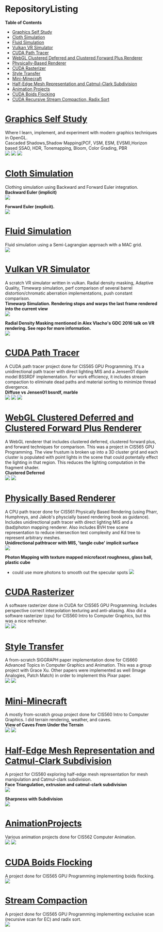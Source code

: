 # RepositoryListing
**Table of Contents**
* [Graphics Self Study](https://github.com/loshjawrence/GraphicsSelfStudy)<br />
* [Cloth Simulation](https://github.com/loshjawrence/ClothSim)<br />
* [Fluid Simulation](https://github.com/loshjawrence/FluidSim)<br />
* [Vulkan VR Simulator](https://github.com/loshjawrence/SecondaryVR)<br />
* [CUDA Path Tracer](https://github.com/loshjawrence/Project3-CUDA-Path-Tracer)<br />
* [WebGL Clustered Deferred and Clustered Forward Plus Renderer](https://github.com/loshjawrence/Project5-WebGL-Clustered-Deferred-Forward-Plus)<br />
* [Physically-Based Renderer](https://github.com/loshjawrence/Physically-Based-Rendering)<br />
* [CUDA Rasterizer](https://github.com/loshjawrence/Project4-CUDA-Rasterizer)<br />
* [Style Transfer](https://github.com/loshjawrence/AnimationStylizer)<br />
* [Mini-Minecraft](https://github.com/loshjawrence/Mini-Minecraft)<br />
* [Half-Edge Mesh Representation and Catmul-Clark Subdivision](https://github.com/loshjawrence/HalfEdgeCatmulClarkSubdivision)<br />
* [Animation Projects](https://github.com/loshjawrence/AnimationProjects)<br />
* [CUDA Boids Flocking](https://github.com/loshjawrence/Project1-CUDA-Flocking)<br />
* [CUDA Recursive Stream Compaction, Radix Sort](https://github.com/loshjawrence/Project2-Stream-Compaction)<br />


# [Graphics Self Study](https://github.com/loshjawrence/GraphicsSelfStudy)<br />
Where I learn, implement, and experiment with modern graphics techniques in OpenGL.<br />
Cascaded Shadows,Shadow Mapping(PCF, VSM, ESM, EVSM),Horizon based SSAO, HDR, Tonemapping, Bloom, Color Grading, PBR<br />
![](img/renderer.png)
![](img/pbrCircusPlastic.png)
![](img/pbrNewportCopper.png)


# [Cloth Simulation](https://github.com/loshjawrence/ClothSim)<br />
Clothing simulation using Backward and Forward Euler integration.<br />
**Backward Euler (implicit)**<br />
![](img/BE.gif)

**Forward Euler (explicit).**<br />
![](img/FE.gif)

# [Fluid Simulation](https://github.com/loshjawrence/FluidSim)<br />
Fluid simulation using a Semi-Lagrangian approach with a MAC grid.<br />
![](img/conf0p5.gif)


# [Vulkan VR Simulator](https://github.com/loshjawrence/SecondaryVR)<br />
A scratch VR simulator written in vulkan. Radial density masking, Adaptive Quality, Timewarp simulation, perf comparison of several barrel distortion/chromatic aberration implementations, push constant comparison.<br />
**Timewarp Simulation. Rendering stops and warps the last frame rendered into the current view**<br />
![](img/timewarp.gif)

**Radial Density Masking mentioned in Alex Vlacho's GDC 2016 talk on VR rendering. See repo for more information.**<br />
![](img/radialdensitymask.png)


# [CUDA Path Tracer](https://github.com/loshjawrence/Project3-CUDA-Path-Tracer)<br />
A CUDA path tracer project done for CIS565 GPU Programming. It's a unidirectional path tracer with direct lighting MIS and a Jensen01 dipole model BSSRDF implementation. For work efficiency, it includes stream compaction to eliminate dead paths and material sorting to minimize thread divergence.<br />
**Diffuse vs Jensen01 bssrdf, marble**<br />
![](img/ssbunny_skin1_500.png)
![](img/ssangelmiller_skimmilk_2k.png)
![](img/glassmis5000.png)



# [WebGL Clustered Deferred and Clustered Forward Plus Renderer](https://github.com/loshjawrence/Project5-WebGL-Clustered-Deferred-Forward-Plus)<br />
A WebGL renderer that includes clustered deferred, clustered forward plus, and forward techniques for comparison. This was a project in CIS565 GPU Programming. The view frustum is broken up into a 3D cluster grid and each cluster is populated with point lights in the scene that could potentally effect the lighting in that region. This reduces the lighting computation in the fragment shader.<br />
**Clustered Deferred**<br />
![](img/clusteredDeferred.gif)
![](img/clusteredDeferred.png)



# [Physically Based Renderer](https://github.com/loshjawrence/Physically-Based-Rendering)<br />
A CPU path tracer done for CIS561 Physically Based Rendering (using Pharr, Humphreys, and Jakob's physcially based rendering book as guidance). Includes unidirectional path tracer with direct lighting MIS and a (bad)photon mapping renderer. Also includes BVH tree scene representation to reduce intersection test complexity and Kd tree to represent arbitrary meshes.<br />
**Unidirectional pathtracer with MIS, 'tangle cube' implicit surface**<br />
![](img/implicit400spp.png)

**Photon Mapping with texture mapped microfacet roughness, glass ball, plastic cube**<br />
* could use more photons to smooth out the specular spots
![](img/PM3000spp.png)



# [CUDA Rasterizer](https://github.com/loshjawrence/Project4-CUDA-Rasterizer)<br />
A software rasterizer done in CUDA for CIS565 GPU Programming. Includes perspective correct interpolation texturing and anti-aliasing.
Also did a software rasterizer (cpu) for CIS560 Intro to Computer Graphics, but this was a nice refresher.<br />
![](img/rasterblinnphong.png)
![](img/ssaacompare.png)



# [Style Transfer](https://github.com/loshjawrence/AnimationStylizer)<br />
A from-scratch SIGGRAPH paper implementation done for CIS660 Advanced Topics in Computer Graphics and Animation. This was a group project with Grace Xu. Other papers were implemented as well (Image Analogies, Patch Match) in order to implement this Pixar paper.<br />
![](img/mixfaces.png)
![](img/nosuprises.gif)



# [Mini-Minecraft](https://github.com/loshjawrence/Mini-Minecraft)<br />
A mostly from-scratch group project done for CIS560 Intro to Computer Graphics. I did terrain rendering, weather, and caves.<br />
**View of Caves From Under the Terrain**<br />
![](img/caves.gif)
![](img/snowcover.gif)


# [Half-Edge Mesh Representation and Catmul-Clark Subdivision](https://github.com/loshjawrence/HalfEdgeCatmulClarkSubdivision)<br />
A project for CIS560 exploring half-edge mesh representation for mesh manipulation and Catmul-clark subdivision.<br />
**Face Triangulation, extrusion and catmul-clark subdivision**<br />
![](img/triangulate.gif)

**Sharpness with Subdivision**<br />
![](img/sharpface.gif)



# [AnimationProjects](https://github.com/loshjawrence/AnimationProjects)<br />
Various animation projects done for CIS562 Computer Animation.<br />
![](img/IK.gif)
![](img/behaviors.gif)


# [CUDA Boids Flocking](https://github.com/loshjawrence/Project1-CUDA-Flocking)<br />
A project done for CIS565 GPU Programming implementing boids flocking.<br />
![](img/boids50k.gif)


# [Stream Compaction](https://github.com/loshjawrence/Project2-Stream-Compaction)<br />
A project done for CIS565 GPU Programming implementing exclusive scan (recursive scan for EC) and radix sort.<br />
![](img/graph_exclusivescan.png)

